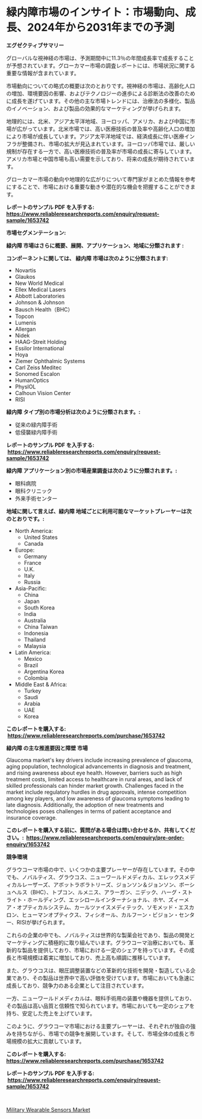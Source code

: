 <p><h1>緑内障市場のインサイト：市場動向、成長、2024年から2031年までの予測</h1></p><p><strong>エグゼクティブサマリー</strong></p>
<p><p>グローバルな視神経の市場は、予測期間中に11.3％の年間成長率で成長することが予想されています。グローカマー市場の調査レポートには、市場状況に関する重要な情報が含まれています。</p><p>市場動向についての略式の概要は次のとおりです。視神経の市場は、高齢化人口の増加、環境要因の影響、およびテクノロジーの進歩による診断法の改善のために成長を遂げています。その他の主な市場トレンドには、治療法の多様化、製品のイノベーション、および製品の効果的なマーケティングが挙げられます。</p><p>地理的には、北米、アジア太平洋地域、ヨーロッパ、アメリカ、および中国に市場が広がっています。北米市場では、高い医療技術の普及率や高齢化人口の増加により市場が成長しています。アジア太平洋地域では、経済成長に伴い医療インフラが整備され、市場の拡大が見込まれています。ヨーロッパ市場では、厳しい規制が存在する一方で、高い医療技術の普及率が市場の成長に寄与しています。アメリカ市場と中国市場も高い需要を示しており、将来の成長が期待されています。</p><p>グローカマー市場の動向や地理的な広がりについて専門家がまとめた情報を参考にすることで、市場における重要な動きや潜在的な機会を把握することができます。</p></p>
<p><strong>レポートのサンプル PDF を入手する: <a href="https://www.reliableresearchreports.com/enquiry/request-sample/1653742">https://www.reliableresearchreports.com/enquiry/request-sample/1653742</a></strong></p>
<p><strong>市場セグメンテーション:</strong></p>
<p><strong> 緑内障 市場はさらに概要、展開、アプリケーション、地域に分類されます :</strong></p>
<p><strong>コンポーネントに関しては、 緑内障 市場は次のように分類されます: &nbsp;</strong></p>
<p><ul><li>Novartis</li><li>Glaukos</li><li>New World Medical</li><li>Ellex Medical Lasers</li><li>Abbott Laboratories</li><li>Johnson & Johnson</li><li>Bausch Health（BHC）</li><li>Topcon</li><li>Lumenis</li><li>Allergan</li><li>Nidek</li><li>HAAG-Streit Holding</li><li>Essilor International</li><li>Hoya</li><li>Ziemer Ophthalmic Systems</li><li>Carl Zeiss Meditec</li><li>Sonomed Escalon</li><li>HumanOptics</li><li>PhysIOL</li><li>Calhoun Vision Center</li><li>RISI</li></ul></p>
<p><strong> 緑内障 タイプ別の市場分析は次のように分類されます。:</strong></p>
<p><ul><li>従来の緑内障手術</li><li>低侵襲緑内障手術</li></ul></p>
<p><strong>レポートのサンプル PDF を入手する: &nbsp;<a href="https://www.reliableresearchreports.com/enquiry/request-sample/1653742">https://www.reliableresearchreports.com/enquiry/request-sample/1653742</a></strong></p>
<p><strong> 緑内障 アプリケーション別の市場産業調査は次のように分類されます。:</strong></p>
<p><ul><li>眼科病院</li><li>眼科クリニック</li><li>外来手術センター</li></ul></p>
<p><strong>地域に関して言えば、緑内障 地域ごとに利用可能なマーケットプレーヤーは次のとおりです。:</strong></p>
<p><ul>
    <li>
        North America:
        <ul>
            <li>United States</li>
            <li>Canada</li>
        </ul>
    </li>
    <li>
        Europe:
        <ul>
            <li>Germany</li>
            <li>France</li>
            <li>U.K.</li>
            <li>Italy</li>
            <li>Russia</li>
        </ul>
    </li>
    <li>
        Asia-Pacific:
        <ul>
            <li>China</li>
            <li>Japan</li>
            <li>South Korea</li>
            <li>India</li>
            <li>Australia</li>
            <li>China Taiwan</li>
            <li>Indonesia</li>
            <li>Thailand</li>
            <li>Malaysia</li>
        </ul>
    </li>
    <li>
        Latin America:
        <ul>
            <li>Mexico</li>
            <li>Brazil</li>
            <li>Argentina Korea</li>
            <li>Colombia</li>
        </ul>
    </li>
    <li>
        Middle East & Africa:
        <ul>
            <li>Turkey</li>
            <li>Saudi</li>
            <li>Arabia</li>
            <li>UAE</li>
            <li>Korea</li>
        </ul>
    </li>
    </ul></p>
<p><strong>このレポートを購入する: &nbsp;<a href="https://www.reliableresearchreports.com/purchase/1653742">https://www.reliableresearchreports.com/purchase/1653742</a></strong></p>
<p><strong>緑内障 の主な推進要因と障壁 市場</strong></p>
<p><p>Glaucoma market's key drivers include increasing prevalence of glaucoma, aging population, technological advancements in diagnosis and treatment, and rising awareness about eye health. However, barriers such as high treatment costs, limited access to healthcare in rural areas, and lack of skilled professionals can hinder market growth. Challenges faced in the market include regulatory hurdles in drug approvals, intense competition among key players, and low awareness of glaucoma symptoms leading to late diagnosis. Additionally, the adoption of new treatments and technologies poses challenges in terms of patient acceptance and insurance coverage.</p></p>
<p><strong>このレポートを購入する前に、質問がある場合は問い合わせるか、共有してください。:&nbsp; <a href="https://www.reliableresearchreports.com/enquiry/pre-order-enquiry/1653742">https://www.reliableresearchreports.com/enquiry/pre-order-enquiry/1653742</a></strong></p>
<p><strong>競争環境</strong></p>
<p><p>グラウコーマ市場の中で、いくつかの主要プレーヤーが存在しています。その中でも、ノバルティス、グラウコス、ニューワールドメディカル、エレックスメディカルレーザーズ、アボットラボラトリーズ、ジョンソン＆ジョンソン、ボーシュヘルス（BHC）、トプコン、ルメニス、アラーガン、ニデック、ハーグ・ストライト・ホールディング、エッシロールインターナショナル、ホヤ、ズィーメア・オプティカルシステム、カールツァイスメディテック、ソモメッド・エスカロン、ヒューマンオプティクス、フィシオール、カルフーン・ビジョン・センター、RISIが挙げられます。</p><p>これらの企業の中でも、ノバルティスは世界的な製薬会社であり、製品の開発とマーケティングに積極的に取り組んでいます。グラウコーマ治療においても、革新的な製品を提供しており、市場における一定のシェアを持っています。その成長と市場規模は着実に増加しており、売上高も順調に推移しています。</p><p>また、グラウコスは、眼圧調整装置などの革新的な技術を開発・製造している企業であり、その製品は世界中で高い評価を受けています。市場においても急速に成長しており、競争力のある企業として注目されています。</p><p>一方、ニューワールドメディカルは、眼科手術用の装置や機器を提供しており、その製品は高い品質と信頼性で知られています。市場においても一定のシェアを持ち、安定した売上を上げています。</p><p>このように、グラウコーマ市場における主要プレーヤーは、それぞれが独自の強みを持ちながら、市場での競争を展開しています。そして、市場全体の成長と市場規模の拡大に貢献しています。</p></p>
<p><strong>このレポートを購入する: &nbsp; <a href="https://www.reliableresearchreports.com/purchase/1653742">https://www.reliableresearchreports.com/purchase/1653742</a></strong></p>
<p><strong>レポートのサンプル PDF を入手する: &nbsp;<a href="https://www.reliableresearchreports.com/enquiry/request-sample/1653742">https://www.reliableresearchreports.com/enquiry/request-sample/1653742</a></strong><strong></strong></p>
<p>&nbsp;</p>
<p><p><a href="https://github.com/danielneavesallisons03mba/Market-Research-Report-List-1/blob/main/military-wearable-sensors-market.md">Military Wearable Sensors Market</a></p></p>